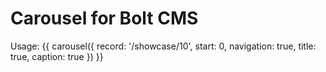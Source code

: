 Carousel for Bolt CMS
======================

Usage:
{{ carousel({ record: '/showcase/10', start: 0, navigation: true, title: true, caption: true }) }}

